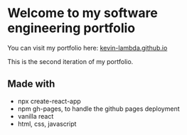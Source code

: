 # Welcome to my software engineering portfolio

You can visit my portfolio here: [kevin-lambda.github.io](https://kevin-lambda.github.io/)

This is the second iteration of my portfolio.

## Made with

- npx create-react-app
- npm gh-pages, to handle the github pages deployment
- vanilla react
- html, css, javascript
